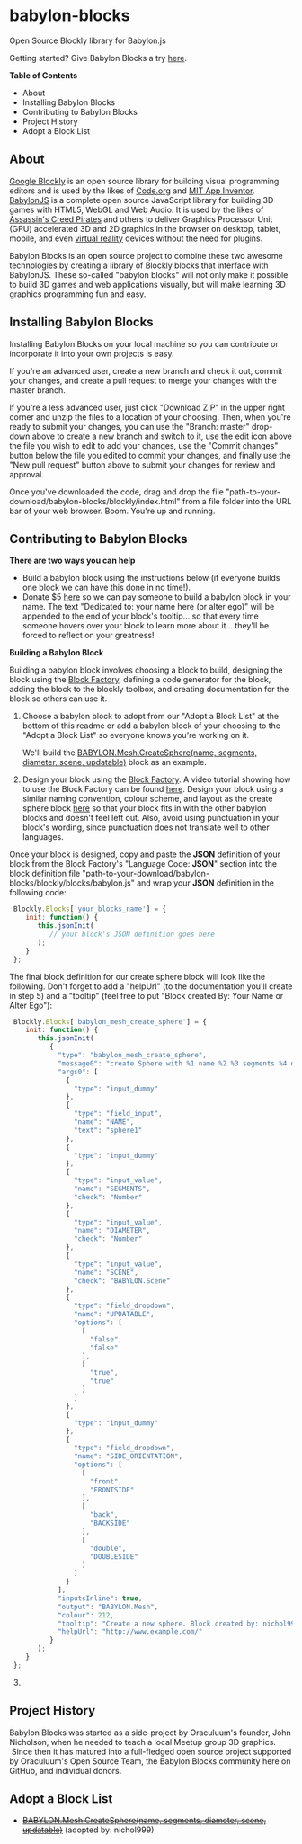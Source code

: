 # babylon-blocks
Open Source Blockly library for Babylon.js

Getting started? Give Babylon Blocks a try [here](https://developers.oraculuum.com/babylonblocks/demo/index.html).

__Table of Contents__

* About
* Installing Babylon Blocks
* Contributing to Babylon Blocks
* Project History
* Adopt a Block List

## About

[Google Blockly](https://developers.google.com/blockly/) is an open source library for building visual programming editors and is used by the likes of [Code.org](https://code.org/) and [MIT App Inventor](http://appinventor.mit.edu/explore/).  [BabylonJS](http://www.babylonjs.com/) is a complete open source JavaScript library for building 3D games with HTML5, WebGL and Web Audio.  It is used by the likes of [Assassin's Creed Pirates](http://assassinscreed.ubi.com/en-us/games/assassins-creed-pirates.aspx) and others to deliver Graphics Processor Unit (GPU) accelerated 3D and 2D graphics in the browser on desktop, tablet, mobile, and even [virtual reality](http://www.slashgear.com/webgl-plants-game-in-oculus-rift-with-one-line-of-code-03323659/) devices without the need for plugins. 

Babylon Blocks is an open source project to combine these two awesome technologies by creating a library of Blockly blocks that interface with BabylonJS.  These so-called "babylon blocks" will not only make it possible to build 3D games and web applications visually, but will make learning 3D graphics programming fun and easy.

## Installing Babylon Blocks

Installing Babylon Blocks on your local machine so you can contribute or incorporate it into your own projects is easy.  

If you're an advanced user, create a new branch and check it out, commit your changes, and create a pull request to merge your changes with the master branch.  

If you're a less advanced user, just click "Download ZIP" in the upper right corner and unzip the files to a location of your choosing.  Then, when you're ready to submit your changes, you can use the "Branch: master" drop-down above to create a new branch and switch to it, use the edit icon above the file you wish to edit to add your changes, use the "Commit changes" button below the file you edited to commit your changes, and finally use the "New pull request" button above to submit your changes for review and approval.

Once you've downloaded the code, drag and drop the file "path-to-your-download/babylon-blocks/blockly/index.html" from a file folder into the URL bar of your web browser.  Boom.  You're up and running.  

## Contributing to Babylon Blocks

__There are two ways you can help__
* Build a babylon block using the instructions below (if everyone builds one block we can have this done in no time!).
* Donate $5 [here](https://developers.oraculuum.com/babylonblocks/demo/index.html) so we can pay someone to build a babylon block in your name.  The text "Dedicated to: your name here (or alter ego)" will be appended to the end of your block's tooltip... so that every time someone hovers over your block to learn more about it... they'll be forced to reflect on your greatness!

__Building a Babylon Block__  

Building a babylon block involves choosing a block to build, designing the block using the [Block Factory](https://blockly-demo.appspot.com/static/demos/blockfactory/index.html), defining a code generator for the block, adding the block to the blockly toolbox, and creating documentation for the block so others can use it.

1. Choose a babylon block to adopt from our "Adopt a Block List" at the bottom of this readme or add a babylon block of your choosing to the "Adopt a Block List" so everyone knows you're working on it.

   We'll build the [BABYLON.Mesh.CreateSphere(name, segments, diameter, scene, updatable)](http://www.sokrate.fr/documentation/babylonjs/BABYLON.Mesh.html) block as an example.

2. Design your block using the [Block Factory](https://blockly-demo.appspot.com/static/demos/blockfactory/index.html).  A video tutorial showing how to use the Block Factory can be found [here](https://www.youtube.com/watch?v=s2_xaEvcVI0).  Design your block using a similar naming convention, colour scheme, and layout as the create sphere block [here](https://blockly-demo.appspot.com/static/demos/blockfactory/index.html#zhutu3) so that your block fits in with the other babylon blocks and doesn't feel left out.  Also, avoid using punctuation in your block's wording, since punctuation does not translate well to other languages.

  Once your block is designed, copy and paste the __JSON__ definition of your block from the Block Factory's "Language Code: __JSON__" section into the block definition file "path-to-your-download/babylon-blocks/blockly/blocks/babylon.js" and wrap your __JSON__ definition in the following code:
  
  ```javascript
   Blockly.Blocks['your_blocks_name'] = {
      init: function() {
         this.jsonInit(
            // your block's JSON definition goes here 
         );
      }
   };
   ```
   
   The final block definition for our create sphere block will look like the following.  Don't forget to add a "helpUrl" (to the documentation you'll create in step 5) and a "tooltip" (feel free to put "Block created By: Your Name or Alter Ego"):
   
  ```javascript
   Blockly.Blocks['babylon_mesh_create_sphere'] = {
      init: function() {
         this.jsonInit(
            {
              "type": "babylon_mesh_create_sphere",
              "message0": "create Sphere with %1 name %2 %3 segments %4 diameter %5 scene %6 updatable %7 %8 side orientation %9",
              "args0": [
                {
                  "type": "input_dummy"
                },
                {
                  "type": "field_input",
                  "name": "NAME",
                  "text": "sphere1"
                },
                {
                  "type": "input_dummy"
                },
                {
                  "type": "input_value",
                  "name": "SEGMENTS",
                  "check": "Number"
                },
                {
                  "type": "input_value",
                  "name": "DIAMETER",
                  "check": "Number"
                },
                {
                  "type": "input_value",
                  "name": "SCENE",
                  "check": "BABYLON.Scene"
                },
                {
                  "type": "field_dropdown",
                  "name": "UPDATABLE",
                  "options": [
                    [
                      "false",
                      "false"
                    ],
                    [
                      "true",
                      "true"
                    ]
                  ]
                },
                {
                  "type": "input_dummy"
                },
                {
                  "type": "field_dropdown",
                  "name": "SIDE_ORIENTATION",
                  "options": [
                    [
                      "front",
                      "FRONTSIDE"
                    ],
                    [
                      "back",
                      "BACKSIDE"
                    ],
                    [
                      "double",
                      "DOUBLESIDE"
                    ]
                  ]
                }
              ],
              "inputsInline": true,
              "output": "BABYLON.Mesh",
              "colour": 212,
              "tooltip": "Create a new sphere. Block created by: nichol999",
              "helpUrl": "http://www.example.com/"
            }
         );
      }
   };
   ```
   
3. 

## Project History

Babylon Blocks was started as a side-project by Oraculuum's founder, John Nicholson, when he needed to teach a local Meetup group 3D graphics.  Since then it has matured into a full-fledged open source project supported by Oraculuum's Open Source Team, the Babylon Blocks community here on GitHub, and individual donors.

## Adopt a Block List

* ~~[BABYLON.Mesh.CreateSphere(name, segments, diameter, scene, updatable)](http://www.sokrate.fr/documentation/babylonjs/BABYLON.Mesh.html)~~ (adopted by: nichol999)
